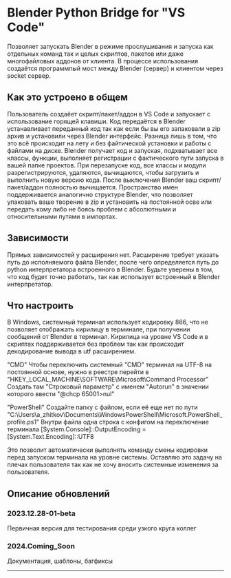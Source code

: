 # Blender Python Bridge for "VS Code"

Позволяет запускать Blender в режиме прослушивания и запуска как отдельных команд так и целых скриптов, пакетов или даже многофайловых аддонов от клиента. В процессе использования создаётся программпый мост между Blender (сервер) и клиентом через socket сервер.


## Как это устроено в общем

Пользователь создаёет скрипт/пакет/аддон в VS Code и запускает с использование горящей клавиши. Код передаётся в Blender устанавливает переданный код так как если бы вы его запаковали в zip архив и установили через Blender интерфейс. Разница лишь в том, что это всё происходит на лету и без файтической установки и работы с файлами на диске. Blender получает код и запуская, подхватывает все классы, функции, выполняет регистрации с фактического пути запуска в вашей папке проектов. При перезапуске код, все классы и модули разрегистрируются, удаляются, вычищаются, чтобы загрузить и выполнить новую версию кода. После выключения Blender ваш скрипт/пакет/аддон полностью вычищается.
Пространство имен поддерживается аналогично структуре Blender, что позволяет упаковать ваше творение в zip и установить на постоянной осве или передать кому либо не боясь проблем с абсолютными и относительными путями в импортах.

## Зависимости

Прямых зависимостей у расширения нет. Расширение требует указать путь до исполняемого файла Blender, после чего определяется путь до python интерпретатора встроенного в Blender. Будьте уверены в том, что код будет точно работать, так как использует встроенный в Blender интерпретатор.

## Что настроить

В Windows, системный терминал использует кодировку 866, что не позволяет отображать кирилицу в терминале, при получении сообщений от Blender в терминал. Кирилица на уровне VS Code и в скриптах поддерживается без проблем так как происходит декодирование вывода в utf расширением.

"CMD"
Чтобы переключить системный "CMD" терминал на UTF-8 на постоянной основе, нужно в реестре перейти в
"HKEY_LOCAL_MACHINE\SOFTWARE\Microsoft\Command Processor"
Создать там "Строковый параметр" с именем "Autorun" в значении которого ввести
"@chcp 65001>nul"

"PowerShell"
Создайте папку с файлом, если её еще нет по пути
"C:\Users\a_zhitkov\Documents\WindowsPowerShell\Microsoft.PowerShell_profile.ps1"
Внутри файла одна строка с конфигом на переключение терминала
[System.Console]::OutputEncoding = [System.Text.Encoding]::UTF8


Это позволит автоматически выполнять команду смены кодировки перед запуском терминала на уровне системы. Оставляю это задачу на плечах пользователя так как не хочу вносить системные изменения за пользователя.


## Описание обновлений

### 2023.12.28-01-beta

Первичная версия для тестирования среди узкого круга коллег

### 2024.Coming_Soon

Документация, шаблоны, багфиксы

---
